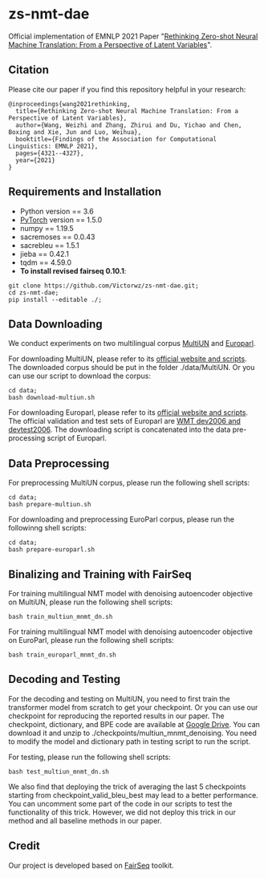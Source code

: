 # zs-nmt-dae
Official implementation of EMNLP 2021 Paper "[Rethinking Zero-shot Neural Machine Translation: From a Perspective of Latent Variables](https://arxiv.org/abs/2109.04705)". 

## Citation
Please cite our paper if you find this repository helpful in your research:
```
@inproceedings{wang2021rethinking,
  title={Rethinking Zero-shot Neural Machine Translation: From a Perspective of Latent Variables},
  author={Wang, Weizhi and Zhang, Zhirui and Du, Yichao and Chen, Boxing and Xie, Jun and Luo, Weihua},
  booktitle={Findings of the Association for Computational Linguistics: EMNLP 2021},
  pages={4321--4327},
  year={2021}
}
```

## Requirements and Installation
* Python version == 3.6
* [PyTorch](http://pytorch.org/) version == 1.5.0
* numpy == 1.19.5
* sacremoses == 0.0.43
* sacrebleu == 1.5.1
* jieba == 0.42.1
* tqdm == 4.59.0
* **To install revised fairseq 0.10.1**:
```
git clone https://github.com/Victorwz/zs-nmt-dae.git;
cd zs-nmt-dae;
pip install --editable ./;
```

## Data Downloading
We conduct experiments on two multilingual corpus [MultiUN](https://conferences.unite.un.org/uncorpus) and [Europarl](http://www.statmt.org/europarl/).

For downloading MultiUN, please refer to its [official website and scripts](https://conferences.unite.un.org/UNCORPUS/en/DownloadOverview). The downloaded corpus should be put in the folder ./data/MultiUN. Or you can use our script to download the corpus:
```
cd data;
bash download-multiun.sh
```

For downloading Europarl, please refer to its [official website and scripts](http://www.statmt.org/europarl/). The official validation and test sets of Europarl are [WMT dev2006 and devtest2006](http://matrix.statmt.org/test_sets/list). The downloading script is concatenated into the data pre-processing script of Europarl.

## Data Preprocessing
For preprocessing MultiUN corpus, please run the following shell scripts:
```
cd data;
bash prepare-multiun.sh
```

For downloading and preprocessing EuroParl corpus, please run the followinng shell scripts:
```
cd data;
bash prepare-europarl.sh
```

## Binalizing and Training with FairSeq
For training multilingual NMT model with denoising autoencoder objective on MultiUN, please run the following shell scripts:
```
bash train_multiun_mnmt_dn.sh
```

For training multilingual NMT model with denoising autoencoder objective on EuroParl, please run the following shell scripts:
```
bash train_europarl_mnmt_dn.sh
```

## Decoding and Testing
For the decoding and testing on MultiUN, you need to first train the transformer model from scratch to get your checkpoint. Or you can use our checkpoint for reproducing the reported results in our paper.
The checkpoint, dictionary, and BPE code are available at [Google Drive](https://drive.google.com/file/d/1iLTJoV9tTAzk7U3RgYW5H9F9CbZycXvt/view?usp=sharing). You can download it and unzip to ./checkpoints/multiun_mnmt_denoising. You need to modify the model and dictionary path in testing script to run the script.

For testing, please run the following shell scripts:
```
bash test_multiun_mnmt_dn.sh
```

We also find that deploying the trick of averaging the last 5 checkpoints starting from checkpoint_valid_bleu_best may lead to a better performance. You can uncomment some part of the code in our scripts to test the functionality of this trick. However, we did not deploy this trick in our method and all baseline methods in our paper.

## Credit
Our project is developed based on [FairSeq](https://github.com/pytorch/fairseq) toolkit.
